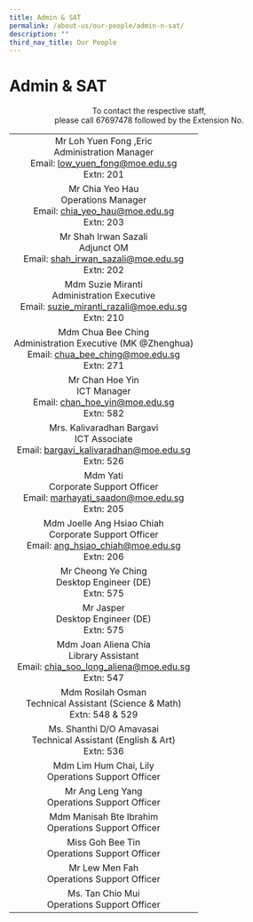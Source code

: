 ```yaml
---
title: Admin & SAT
permalink: /about-us/our-people/admin-n-sat/
description: ""
third_nav_title: Our People
---
```

# Admin & SAT

<center>To contact the respective staff,<br>please call 67697478 followed by the Extension No.</center>

|                                                                                                                |
|:--------------------------------------------------------------------------------------------------------------:|
|        Mr Loh Yuen Fong ,Eric<br>Administration Manager<br>Email: low_yuen_fong@moe.edu.sg<br>Extn: 201        |
|              Mr Chia Yeo Hau<br>Operations Manager<br>Email: chia_yeo_hau@moe.edu.sg<br>Extn: 203              |
|             Mr Shah Irwan Sazali<br>Adjunct OM<br>Email: shah_irwan_sazali@moe.edu.sg<br>Extn: 202             |
|      Mdm Suzie Miranti<br>Administration Executive<br>Email: suzie_miranti_razali@moe.edu.sg<br>Extn: 210      |
| Mdm Chua Bee Ching<br>Administration Executive (MK @Zhenghua)<br>Email: chua_bee_ching@moe.edu.sg<br>Extn: 271 |
|                  Mr Chan Hoe Yin<br>ICT Manager<br>Email: chan_hoe_yin@moe.edu.sg<br>Extn: 582                 |
|        Mrs. Kalivaradhan Bargavi<br>ICT Associate<br>Email: bargavi_kalivaradhan@moe.edu.sg<br>Extn: 526       |
|            Mdm Yati<br>Corporate Support Officer<br>Email: marhayati_saadon@moe.edu.sg<br>Extn: 205            |
|    Mdm Joelle Ang Hsiao Chiah<br>Corporate Support Officer<br>Email: ang_hsiao_chiah@moe.edu.sg<br>Extn: 206   |
|                            Mr Cheong Ye Ching<br>Desktop Engineer (DE)<br>Extn: 575                            |
|                                 Mr Jasper<br>Desktop Engineer (DE)<br>Extn: 575                                |
|        Mdm Joan Aliena Chia<br>Library Assistant<br>Email: chia_soo_long_aliena@moe.edu.sg<br>Extn: 547        |
|                  Mdm Rosilah Osman<br>Technical Assistant (Science & Math)<br>Extn: 548 & 529                  |
|                  Ms. Shanthi D/O Amavasai<br>Technical Assistant (English & Art)<br>Extn: 536                  |
|                              Mdm Lim Hum Chai, Lily<br>Operations Support Officer                              |
|                                 Mr Ang Leng Yang<br>Operations Support Officer                                 |
|                              Mdm Manisah Bte Ibrahim<br>Operations Support Officer                             |
|                                 Miss Goh Bee Tin<br>Operations Support Officer                                 |
|                                  Mr Lew Men Fah<br>Operations Support Officer                                  |
|                                 Ms. Tan Chio Mui<br>Operations Support Officer                                 |